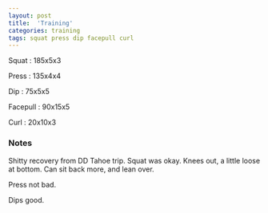 ```yaml
---
layout: post
title:  'Training'
categories: training
tags: squat press dip facepull curl
---
```


Squat       :   185x5x3

Press       :   135x4x4

Dip         :   75x5x5

Facepull    :   90x15x5

Curl        :   20x10x3

### Notes

Shitty recovery from DD Tahoe trip. Squat was okay. Knees out, a little loose at bottom.
Can sit back more, and lean over.

Press not bad.

Dips good.
